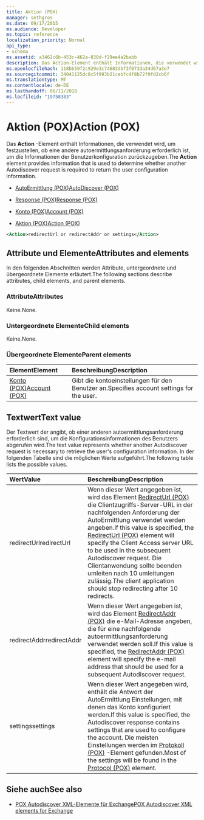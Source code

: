 ```yaml
---
title: Aktion (POX)
manager: sethgros
ms.date: 09/17/2015
ms.audience: Developer
ms.topic: reference
localization_priority: Normal
api_type:
- schema
ms.assetid: a3462c6b-453c-462a-830d-f29ee4a2babb
description: Das Action-Element enthält Informationen, die verwendet wird, um festzustellen, ob eine andere autoermittlungsanforderung erforderlich ist, um die Informationen der Benutzerkonfiguration zurückzugeben.
ms.openlocfilehash: 118bb59f2c929e3c74683dbf3f073da34d67a3e7
ms.sourcegitcommit: 34041125dc8c5f993b21cebfc4f8b72f0fd2cb6f
ms.translationtype: MT
ms.contentlocale: de-DE
ms.lasthandoff: 06/11/2018
ms.locfileid: "19758383"
---
```

# <a name="action-pox"></a><span data-ttu-id="21742-103">Aktion (POX)</span><span class="sxs-lookup"><span data-stu-id="21742-103">Action (POX)</span></span>

<span data-ttu-id="21742-104">Das **Action** -Element enthält Informationen, die verwendet wird, um festzustellen, ob eine andere autoermittlungsanforderung erforderlich ist, um die Informationen der Benutzerkonfiguration zurückzugeben.</span><span class="sxs-lookup"><span data-stu-id="21742-104">The **Action** element provides information that is used to determine whether another Autodiscover request is required to return the user configuration information.</span></span> 
  
- [<span data-ttu-id="21742-105">AutoErmittlung (POX)</span><span class="sxs-lookup"><span data-stu-id="21742-105">AutoDiscover (POX)</span></span>](autodiscover-pox.md)
  
- [<span data-ttu-id="21742-106">Response (POX)</span><span class="sxs-lookup"><span data-stu-id="21742-106">Response (POX)</span></span>](response-pox.md)
  
- [<span data-ttu-id="21742-107">Konto (POX)</span><span class="sxs-lookup"><span data-stu-id="21742-107">Account (POX)</span></span>](account-pox.md)
  
- [<span data-ttu-id="21742-108">Aktion (POX)</span><span class="sxs-lookup"><span data-stu-id="21742-108">Action (POX)</span></span>](action-pox.md)
  
```xml
<Action>redirectUrl or redirectAddr or settings</Action>
```

## <a name="attributes-and-elements"></a><span data-ttu-id="21742-109">Attribute und Elemente</span><span class="sxs-lookup"><span data-stu-id="21742-109">Attributes and elements</span></span>

<span data-ttu-id="21742-110">In den folgenden Abschnitten werden Attribute, untergeordnete und übergeordnete Elemente erläutert.</span><span class="sxs-lookup"><span data-stu-id="21742-110">The following sections describe attributes, child elements, and parent elements.</span></span>
  
### <a name="attributes"></a><span data-ttu-id="21742-111">Attribute</span><span class="sxs-lookup"><span data-stu-id="21742-111">Attributes</span></span>

<span data-ttu-id="21742-112">Keine.</span><span class="sxs-lookup"><span data-stu-id="21742-112">None.</span></span>
  
### <a name="child-elements"></a><span data-ttu-id="21742-113">Untergeordnete Elemente</span><span class="sxs-lookup"><span data-stu-id="21742-113">Child elements</span></span>

<span data-ttu-id="21742-114">Keine.</span><span class="sxs-lookup"><span data-stu-id="21742-114">None.</span></span>
  
### <a name="parent-elements"></a><span data-ttu-id="21742-115">Übergeordnete Elemente</span><span class="sxs-lookup"><span data-stu-id="21742-115">Parent elements</span></span>

|<span data-ttu-id="21742-116">**Element**</span><span class="sxs-lookup"><span data-stu-id="21742-116">**Element**</span></span>|<span data-ttu-id="21742-117">**Beschreibung**</span><span class="sxs-lookup"><span data-stu-id="21742-117">**Description**</span></span>|
|:-----|:-----|
|[<span data-ttu-id="21742-118">Konto (POX)</span><span class="sxs-lookup"><span data-stu-id="21742-118">Account (POX)</span></span>](account-pox.md) <br/> |<span data-ttu-id="21742-119">Gibt die kontoeinstellungen für den Benutzer an.</span><span class="sxs-lookup"><span data-stu-id="21742-119">Specifies account settings for the user.</span></span>  <br/> |
   
## <a name="text-value"></a><span data-ttu-id="21742-120">Textwert</span><span class="sxs-lookup"><span data-stu-id="21742-120">Text value</span></span>

<span data-ttu-id="21742-121">Der Textwert der angibt, ob einer anderen autoermittlungsanforderung erforderlich sind, um die Konfigurationsinformationen des Benutzers abgerufen wird.</span><span class="sxs-lookup"><span data-stu-id="21742-121">The text value represents whether another Autodiscover request is necessary to retrieve the user's configuration information.</span></span> <span data-ttu-id="21742-122">In der folgenden Tabelle sind die möglichen Werte aufgeführt.</span><span class="sxs-lookup"><span data-stu-id="21742-122">The following table lists the possible values.</span></span>
  
|<span data-ttu-id="21742-123">**Wert**</span><span class="sxs-lookup"><span data-stu-id="21742-123">**Value**</span></span>|<span data-ttu-id="21742-124">**Beschreibung**</span><span class="sxs-lookup"><span data-stu-id="21742-124">**Description**</span></span>|
|:-----|:-----|
|<span data-ttu-id="21742-125">redirectUrl</span><span class="sxs-lookup"><span data-stu-id="21742-125">redirectUrl</span></span>  <br/> |<span data-ttu-id="21742-126">Wenn dieser Wert angegeben ist, wird das Element [RedirectUrl (POX)](redirecturl-pox.md) die Clientzugriffs-Server-URL in der nachfolgenden Anforderung der AutoErmittlung verwendet werden angeben.</span><span class="sxs-lookup"><span data-stu-id="21742-126">If this value is specified, the [RedirectUrl (POX)](redirecturl-pox.md) element will specify the Client Access server URL to be used in the subsequent Autodiscover request.</span></span> <span data-ttu-id="21742-127">Die Clientanwendung sollte beenden umleiten nach 10 umleitungen zulässig.</span><span class="sxs-lookup"><span data-stu-id="21742-127">The client application should stop redirecting after 10 redirects.</span></span>  <br/> |
|<span data-ttu-id="21742-128">redirectAddr</span><span class="sxs-lookup"><span data-stu-id="21742-128">redirectAddr</span></span>  <br/> |<span data-ttu-id="21742-129">Wenn dieser Wert angegeben ist, wird das Element [RedirectAddr (POX)](redirectaddr-pox.md) die e-Mail-Adresse angeben, die für eine nachfolgende autoermittlungsanforderung verwendet werden soll.</span><span class="sxs-lookup"><span data-stu-id="21742-129">If this value is specified, the [RedirectAddr (POX)](redirectaddr-pox.md) element will specify the e-mail address that should be used for a subsequent Autodiscover request.</span></span>  <br/> |
|<span data-ttu-id="21742-130">settings</span><span class="sxs-lookup"><span data-stu-id="21742-130">settings</span></span>  <br/> |<span data-ttu-id="21742-131">Wenn dieser Wert angegeben wird, enthält die Antwort der AutoErmittlung Einstellungen, mit denen das Konto konfiguriert werden.</span><span class="sxs-lookup"><span data-stu-id="21742-131">If this value is specified, the Autodiscover response contains settings that are used to configure the account.</span></span> <span data-ttu-id="21742-132">Die meisten Einstellungen werden im [Protokoll (POX)](protocol-pox.md) -Element gefunden.</span><span class="sxs-lookup"><span data-stu-id="21742-132">Most of the settings will be found in the [Protocol (POX)](protocol-pox.md) element.</span></span>  <br/> |
   
## <a name="see-also"></a><span data-ttu-id="21742-133">Siehe auch</span><span class="sxs-lookup"><span data-stu-id="21742-133">See also</span></span>

- [<span data-ttu-id="21742-134">POX Autodiscover XML-Elemente für Exchange</span><span class="sxs-lookup"><span data-stu-id="21742-134">POX Autodiscover XML elements for Exchange</span></span>](pox-autodiscover-xml-elements-for-exchange.md)

